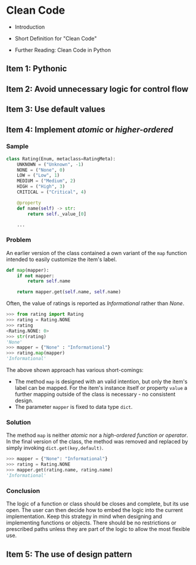 # Clean Code

- Introduction

- Short Definition for "Clean Code"

- Further Reading: Clean Code in Python

## Item 1: Pythonic

## Item 2: Avoid unnecessary logic for control flow

## Item 3: Use default values

## Item 4: Implement *atomic* or *higher-ordered*

### Sample

```python
class Rating(Enum, metaclass=RatingMeta):
    UNKNOWN = ("Unknown", -1)
    NONE = ("None", 0)
    LOW = ("Low", 1)
    MEDIUM = ("Medium", 2)
    HIGH = ("High", 3)
    CRITICAL = ("Critical", 4)

    @property
    def name(self) -> str:
        return self._value_[0]

    ...
```

### Problem

An earlier version of the class contained a own variant of the `map` function intended to easily customize the item's label.

```python
def map(mapper):
    if not mapper:
        return self.name

    return mapper.get(self.name, self.name)
```

Often, the value of ratings is reported as *Informational* rather than *None*.

```python
>>> from rating import Rating
>>> rating = Rating.NONE
>>> rating
<Rating.NONE: 0>
>>> str(rating)
'None'
>>> mapper = {"None" : "Informational"}
>>> rating.map(mapper)
'Informational'
```

The above shown approach has various short-comings:

* The method `map` is designed with an valid intention, but only the item's label can be mapped. For the item's instance itself or property `value` a further mapping outside of the class is necessary - no consistent design.
* The parameter `mapper` is fixed to data type `dict`.

### Solution

The method `map` is neither *atomic* nor a *high-ordered function or operator*. In the final version of the class, the method was removed and replaced by simply invoking `dict.get(key,default)`.

```python
>>> mapper = {"None": "Informational"}
>>> rating = Rating.NONE
>>> mapper.get(rating.name, rating.name)
'Informational'
```

### Conclusion

The logic of a function or class should be closes and complete, but its use open. The user can then decide how to embed the logic into the current implementation. Keep this strategy in mind when designing and implementing functions or objects. There should be no restrictions or prescribed paths unless they are part of the logic to allow the most flexible use.

## Item 5: The use of design pattern


